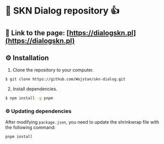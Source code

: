 # 👫 SKN Dialog repository 👍

## 🔗 Link to the page: [https://dialogskn.pl](https://dialogskn.pl)

## ⚙️ Installation

1. Clone the repository to your computer.

```bash
$ git clone https://github.com/Wojstan/skn-dialog.git
```

2. Install dependencies.

```sh
$ npm install -g pnpm
```

### ⚙️ Updating dependencies

After modifying `package.json`, you need to update the shrinkwrap file with the following command:

```sh
pnpm install
```
